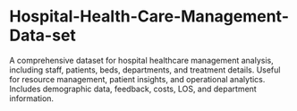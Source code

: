 # Hospital-Health-Care-Management-Data-set
A comprehensive dataset for hospital healthcare management analysis, including staff, patients, beds, departments, and treatment details. Useful for resource management, patient insights, and operational analytics. Includes demographic data, feedback, costs, LOS, and department information.
